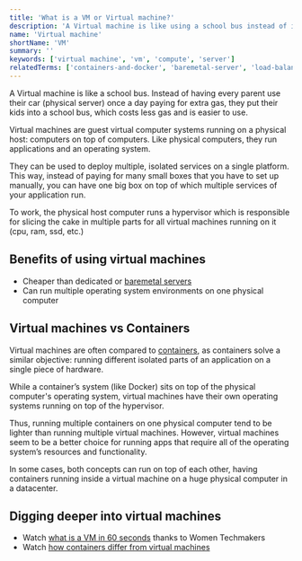 ```yaml
---
title: 'What is a VM or Virtual machine?'
description: 'A Virtual machine is like using a school bus instead of individual cars to bring children to school: shared resources, less expensive & easier to use.'
name: 'Virtual machine'
shortName: 'VM'
summary: ''
keywords: ['virtual machine', 'vm', 'compute', 'server']
relatedTerms: ['containers-and-docker', 'baremetal-server', 'load-balancer']
---
```


A Virtual machine is like a school bus. Instead of having every parent use their car (physical server) once a day paying for extra gas, they put their kids into a school bus, which costs less gas and is easier to use.

Virtual machines are guest virtual computer systems running on a physical host: computers on top of computers. Like physical computers, they run applications and an operating system.

They can be used to deploy multiple, isolated services on a single platform. This way, instead of paying for many small boxes that you have to set up manually, you can have one big box on top of which multiple services of your application run.

To work, the physical host computer runs a hypervisor which is responsible for slicing the cake in multiple parts for all virtual machines running on it (cpu, ram, ssd, etc.)

## Benefits of using virtual machines

- Cheaper than dedicated or [baremetal servers](#baremetal-server 'What is a Baremetal server?')
- Can run multiple operating system environments on one physical computer

## Virtual machines vs Containers

Virtual machines are often compared to [containers](#containers-and-docker 'What is a Container and Docker?'), as containers solve a similar objective: running different isolated parts of an application on a single piece of hardware.

While a container’s system (like Docker) sits on top of the physical computer's operating system, virtual machines have their own operating systems running on top of the hypervisor.

Thus, running multiple containers on one physical computer tend to be lighter than running multiple virtual machines. However, virtual machines seem to be a better choice for running apps that require all of the operating system’s resources and functionality.

In some cases, both concepts can run on top of each other, having containers running inside a virtual machine on a huge physical computer in a datacenter.

## Digging deeper into virtual machines

- Watch [what is a VM in 60 seconds](https://www.youtube.com/watch?v=N5gworNCJuY) thanks to Women Techmakers
- Watch [how containers differ from virtual machines](https://www.youtube.com/watch?v=TvnZTi_gaNc)
